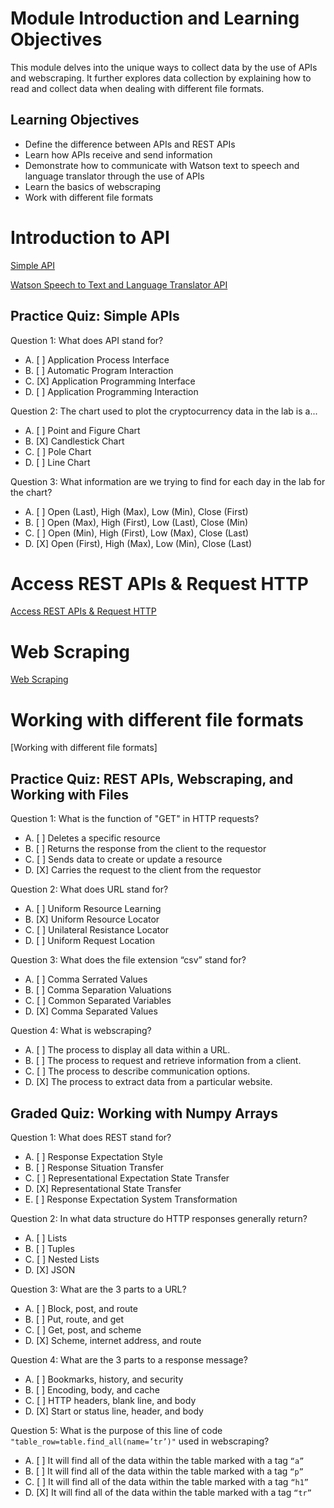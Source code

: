 # Module Introduction and Learning Objectives

This module delves into the unique ways to collect data by the use of APIs and webscraping. It further explores data collection by explaining how to read and collect data when dealing with different file formats.

## Learning Objectives

* Define the difference between APIs and REST APIs
* Learn how APIs receive and send information
* Demonstrate how to communicate with Watson text to speech and language translator through the use of APIs
* Learn the basics of webscraping
* Work with different file formats

# Introduction to API

[Simple API](https://github.com/1965Eric/IBM-PY0101EN-Python-Basics-for-Data-Science/blob/main/Simple_API_2__v2.ipynb)

[Watson Speech to Text and Language Translator API](https://github.com/1965Eric/IBM-PY0101EN-Python-Basics-for-Data-Science/blob/main/PY0101EN-5.2_API_2.ipynb)

## Practice Quiz: Simple APIs

Question 1: What does API stand for?

- A. [ ] Application Process Interface
- B. [ ] Automatic Program Interaction
- C. [X] Application Programming Interface
- D. [ ] Application Programming Interaction

Question 2: The chart used to plot the cryptocurrency data in the lab is a...

- A. [ ] Point and Figure Chart
- B. [X] Candlestick Chart
- C. [ ] Pole Chart
- D. [ ] Line Chart

Question 3: What information are we trying to find for each day in the lab for the chart?

- A. [ ] Open (Last), High (Max), Low (Min), Close (First)
- B. [ ] Open (Max), High (First), Low (Last), Close (Min)
- C. [ ] Open (Min), High (First), Low (Max), Close (Last)
- D. [X] Open (First), High (Max), Low (Min), Close (Last)

# Access REST APIs & Request HTTP

[Access REST APIs & Request HTTP](https://github.com/1965Eric/IBM-PY0101EN-Python-Basics-for-Data-Science/blob/main/PY0101EN-5.3_Requests_HTTP.ipynb)

# Web Scraping

[Web Scraping](https://github.com/1965Eric/IBM-PY0101EN-Python-Basics-for-Data-Science/blob/main/WebScraping_Review_Lab.ipynb)

# Working with different file formats

[Working with different file formats]

## Practice Quiz: REST APIs, Webscraping, and Working with Files

Question 1: What is the function of "GET" in HTTP requests?

- A. [ ] Deletes a specific resource
- B. [ ] Returns the response from the client to the requestor
- C. [ ] Sends data to create or update a resource
- D. [X] Carries the request to the client from the requestor

Question 2: What does URL stand for?

- A. [ ] Uniform Resource Learning
- B. [X] Uniform Resource Locator
- C. [ ] Unilateral Resistance Locator
- D. [ ] Uniform Request Location

Question 3: What does the file extension “csv” stand for?

- A. [ ] Comma Serrated Values
- B. [ ] Comma Separation Valuations
- C. [ ] Common Separated Variables
- D. [X] Comma Separated Values

Question 4: What is webscraping?

- A. [ ] The process to display all data within a URL.
- B. [ ] The process to request and retrieve information from a client.
- C. [ ] The process to describe communication options.
- D. [X] The process to extract data from a particular website.

## Graded Quiz: Working with Numpy Arrays

Question 1: What does REST stand for?

- A. [ ] Response Expectation Style
- B. [ ] Response Situation Transfer
- C. [ ] Representational Expectation State Transfer
- D. [X] Representational State Transfer
- E. [ ] Response Expectation System Transformation

Question 2: In what data structure do HTTP responses generally return?

- A. [ ] Lists
- B. [ ] Tuples
- C. [ ] Nested Lists
- D. [X] JSON

Question 3: What are the 3 parts to a URL?

- A. [ ] Block, post, and route
- B. [ ] Put, route, and get
- C. [ ] Get, post, and scheme
- D. [X] Scheme, internet address, and route

Question 4: What are the 3 parts to a response message?

- A. [ ] Bookmarks, history, and security
- B. [ ] Encoding, body, and cache
- C. [ ] HTTP headers, blank line, and body
- D. [X] Start or status line, header, and body

Question 5: What is the purpose of this line of code ```"table_row=table.find_all(name=’tr’)"``` used in webscraping?

- A. [ ] It will find all of the data within the table marked with a tag ```“a”```
- B. [ ] It will find all of the data within the table marked with a tag ```“p”```
- C. [ ] It will find all of the data within the table marked with a tag ```“h1”```
- D. [X] It will find all of the data within the table marked with a tag ```“tr”```
